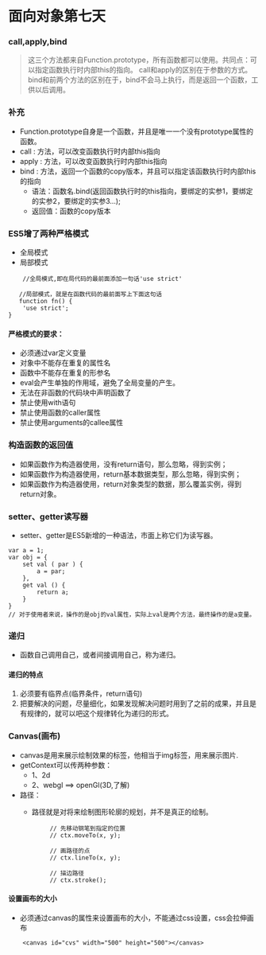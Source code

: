 # 面向对象第七天
### call,apply,bind
> 这三个方法都来自Function.prototype，所有函数都可以使用。共同点：可以指定函数执行时内部this的指向。
call和apply的区别在于参数的方式。
bind和前两个方法的区别在于，bind不会马上执行，而是返回一个函数，工供以后调用。

### 补充
- Function.prototype自身是一个函数，并且是唯一一个没有prototype属性的函数。
- call  :  方法，可以改变函数执行时内部this指向
- apply  :  方法，可以改变函数执行时内部this指向
- bind : 方法，返回一个函数的copy版本，并且可以指定该函数执行时内部this的指向
    - 语法：函数名.bind(返回函数执行时的this指向，要绑定的实参1，要绑定的实参2，要绑定的实参3...);
    - 返回值：函数的copy版本

### ES5增了两种严格模式
- 全局模式
- 局部模式

 
```
    //全局模式,即在局代码的最前面添加一句话'use strict'

```

```
   //局部模式，就是在函数代码的最前面写上下面这句话
   function fn() {
    'use strict';
}
```
#### 严格模式的要求：
- 必须通过var定义变量
- 对象中不能存在重复的属性名
- 函数中不能存在重复的形参名
- eval会产生单独的作用域，避免了全局变量的产生。
- 无法在非函数的代码块中声明函数了
- 禁止使用with语句
- 禁止使用函数的caller属性
- 禁止使用arguments的callee属性

### 构造函数的返回值
- 如果函数作为构造器使用，没有return语句，那么忽略，得到实例；
- 如果函数作为构造器使用，return基本数据类型，那么忽略，得到实例；
- 如果函数作为构造器使用，return对象类型的数据，那么覆盖实例，得到return对象。

### setter、getter读写器
- setter、getter是ES5新增的一种语法，市面上称它们为读写器。
```
var a = 1;
var obj = {
    set val ( par ) {
        a = par;
    }, 
    get val () {
        return a;
    }
}
// 对于使用者来说，操作的是obj的val属性，实际上val是两个方法，最终操作的是a变量。
```

### 递归
- 函数自己调用自己，或者间接调用自己，称为递归。

#### 递归的特点
1. 必须要有临界点(临界条件，return语句)
2. 把要解决的问题，尽量细化，如果发现解决问题时用到了之前的成果，并且是有规律的，就可以吧这个规律转化为递归的形式。

### Canvas(画布)
- canvas是用来展示绘制效果的标签，他相当于img标签，用来展示图片.
- getContext可以传两种参数：
    - 1、2d
    - 2、webgl ==> openGl(3D,了解)
- 路径：
    - 路径就是对将来绘制图形轮廓的规划，并不是真正的绘制。
     
       ```
            // 先移动钢笔到指定的位置
            // ctx.moveTo(x, y);
      
            // 画路径的点
            // ctx.lineTo(x, y);

            // 描边路径
            // ctx.stroke();
       ```
#### 设置画布的大小
- 必须通过canvas的属性来设置画布的大小，不能通过css设置，css会拉伸画布
```
    <canvas id="cvs" width="500" height="500"></canvas>
```
